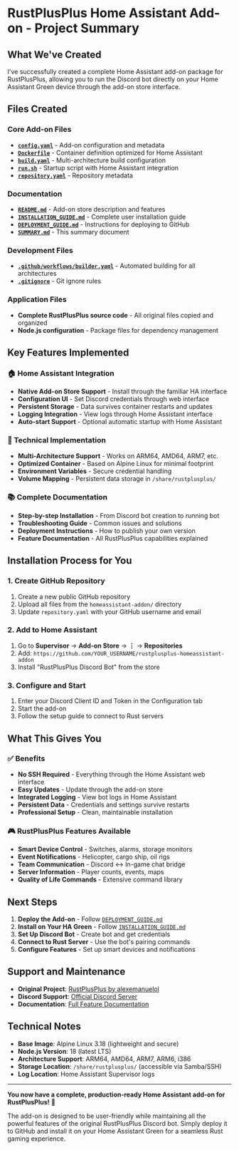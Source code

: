 # RustPlusPlus Home Assistant Add-on - Project Summary

## What We've Created

I've successfully created a complete Home Assistant add-on package for RustPlusPlus, allowing you to run the Discord bot directly on your Home Assistant Green device through the add-on store interface.

## Files Created

### Core Add-on Files
- **[`config.yaml`](config.yaml)** - Add-on configuration and metadata
- **[`Dockerfile`](Dockerfile)** - Container definition optimized for Home Assistant
- **[`build.yaml`](build.yaml)** - Multi-architecture build configuration
- **[`run.sh`](run.sh)** - Startup script with Home Assistant integration
- **[`repository.yaml`](repository.yaml)** - Repository metadata

### Documentation
- **[`README.md`](README.md)** - Add-on store description and features
- **[`INSTALLATION_GUIDE.md`](INSTALLATION_GUIDE.md)** - Complete user installation guide
- **[`DEPLOYMENT_GUIDE.md`](DEPLOYMENT_GUIDE.md)** - Instructions for deploying to GitHub
- **[`SUMMARY.md`](SUMMARY.md)** - This summary document

### Development Files
- **[`.github/workflows/builder.yaml`](.github/workflows/builder.yaml)** - Automated building for all architectures
- **[`.gitignore`](.gitignore)** - Git ignore rules

### Application Files
- **Complete RustPlusPlus source code** - All original files copied and organized
- **Node.js configuration** - Package files for dependency management

## Key Features Implemented

### 🏠 Home Assistant Integration
- **Native Add-on Store Support** - Install through the familiar HA interface
- **Configuration UI** - Set Discord credentials through web interface
- **Persistent Storage** - Data survives container restarts and updates
- **Logging Integration** - View logs through Home Assistant interface
- **Auto-start Support** - Optional automatic startup with Home Assistant

### 🔧 Technical Implementation
- **Multi-Architecture Support** - Works on ARM64, AMD64, ARM7, etc.
- **Optimized Container** - Based on Alpine Linux for minimal footprint
- **Environment Variables** - Secure credential handling
- **Volume Mapping** - Persistent data storage in `/share/rustplusplus/`

### 📚 Complete Documentation
- **Step-by-step Installation** - From Discord bot creation to running bot
- **Troubleshooting Guide** - Common issues and solutions
- **Deployment Instructions** - How to publish your own version
- **Feature Documentation** - All RustPlusPlus capabilities explained

## Installation Process for You

### 1. Create GitHub Repository
1. Create a new public GitHub repository
2. Upload all files from the `homeassistant-addon/` directory
3. Update `repository.yaml` with your GitHub username and email

### 2. Add to Home Assistant
1. Go to **Supervisor** → **Add-on Store** → **⋮** → **Repositories**
2. Add: `https://github.com/YOUR_USERNAME/rustplusplus-homeassistant-addon`
3. Install "RustPlusPlus Discord Bot" from the store

### 3. Configure and Start
1. Enter your Discord Client ID and Token in the Configuration tab
2. Start the add-on
3. Follow the setup guide to connect to Rust servers

## What This Gives You

### ✅ Benefits
- **No SSH Required** - Everything through the Home Assistant web interface
- **Easy Updates** - Update through the add-on store
- **Integrated Logging** - View bot logs in Home Assistant
- **Persistent Data** - Credentials and settings survive restarts
- **Professional Setup** - Clean, maintainable installation

### 🎮 RustPlusPlus Features Available
- **Smart Device Control** - Switches, alarms, storage monitors
- **Event Notifications** - Helicopter, cargo ship, oil rigs
- **Team Communication** - Discord ↔ In-game chat bridge
- **Server Information** - Player counts, events, maps
- **Quality of Life Commands** - Extensive command library

## Next Steps

1. **Deploy the Add-on** - Follow [`DEPLOYMENT_GUIDE.md`](DEPLOYMENT_GUIDE.md)
2. **Install on Your HA Green** - Follow [`INSTALLATION_GUIDE.md`](INSTALLATION_GUIDE.md)
3. **Set Up Discord Bot** - Create bot and get credentials
4. **Connect to Rust Server** - Use the bot's pairing commands
5. **Configure Features** - Set up smart devices and notifications

## Support and Maintenance

- **Original Project**: [RustPlusPlus by alexemanuelol](https://github.com/alexemanuelol/rustplusplus)
- **Discord Support**: [Official Discord Server](https://discord.gg/vcrKbKVAbc)
- **Documentation**: [Full Feature Documentation](https://github.com/alexemanuelol/rustplusplus/blob/master/docs/documentation.md)

## Technical Notes

- **Base Image**: Alpine Linux 3.18 (lightweight and secure)
- **Node.js Version**: 18 (latest LTS)
- **Architecture Support**: ARM64, AMD64, ARM7, ARM6, i386
- **Storage Location**: `/share/rustplusplus/` (accessible via Samba/SSH)
- **Log Location**: Home Assistant Supervisor logs

---

**You now have a complete, production-ready Home Assistant add-on for RustPlusPlus!** 🎉

The add-on is designed to be user-friendly while maintaining all the powerful features of the original RustPlusPlus Discord bot. Simply deploy it to GitHub and install it on your Home Assistant Green for a seamless Rust gaming experience.